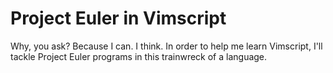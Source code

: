 Project Euler in Vimscript
==========================

Why, you ask? Because I can. I think. In order to help me learn Vimscript,
I'll tackle Project Euler programs in this trainwreck of a language.
